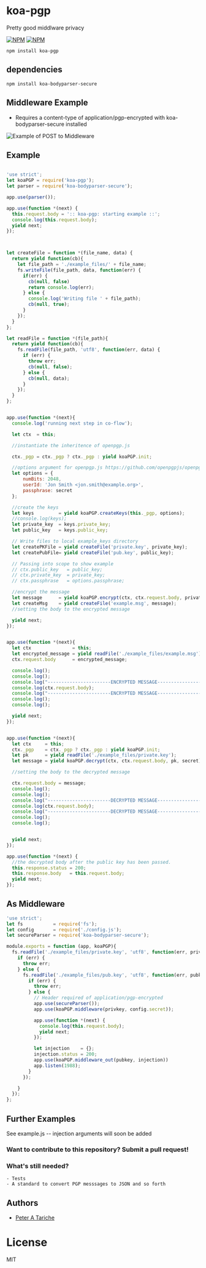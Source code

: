 # koa-pgp
  Pretty good middlware privacy

[![NPM](https://nodei.co/npm/koa-pgp.png?downloads=true&downloadRank=true&stars=true)](https://nodei.co/npm/koa-pgp/) [![NPM](https://nodei.co/npm-dl/koa-pgp.png?months=6&height=3)](https://nodei.co/npm/koa-pgp/)


    npm install koa-pgp

## dependencies

    npm install koa-bodyparser-secure

## Middleware Example
 - Requires a content-type of application/pgp-encrypted with koa-bodyparser-secure installed

 ![Example of POST to Middleware ](example_files/screenshot.png "example")


## Example
```js

'use strict';
let koaPGP = require('koa-pgp');
let parser = require('koa-bodyparser-secure');

app.use(parser());

app.use(function *(next) {
  this.request.body = ':: koa-pgp: starting example ::';
  console.log(this.request.body);
  yield next;
});



let createFile = function *(file_name, data) {
  return yield function(cb){
    let file_path = './example_files/' + file_name;
    fs.writeFile(file_path, data, function(err) {
      if(err) {
        cb(null, false)
        return console.log(err);
      } else {
        console.log('Writing file ' + file_path);
        cb(null, true);
      }
    });
  }
};

let readFile = function *(file_path){
  return yield function(cb){
    fs.readFile(file_path, 'utf8', function(err, data) {
      if (err) {
        throw err;
        cb(null, false);
      } else {
        cb(null, data);
      }
    });
  }
};


app.use(function *(next){
  console.log('running next step in co-flow');

  let ctx  = this;

  //instantiate the inheritence of openpgp.js

  ctx._pgp = ctx._pgp ? ctx._pgp : yield koaPGP.init;

  //options argument for openpgp.js https://github.com/openpgpjs/openpgpjs
  let options = {
      numBits: 2048,
      userId: 'Jon Smith <jon.smith@example.org>',
      passphrase: secret
  };

  //create the keys
  let keys         = yield koaPGP.createKeys(this._pgp, options);
  //console.log(keys);
  let private_key  = keys.private_key;
  let public_key   = keys.public_key;

  // Write files to local example_keys directory
  let createPKFile = yield createFile('private.key', private_key);
  let createPubFile= yield createFile('pub.key', public_key);

  // Passing into scope to show example
  // ctx.public_key   = public_key;
  // ctx.private_key  = private_key;
  // ctx.passphrase   = options.passphrase;

  //encrypt the message
  let message      = yield koaPGP.encrypt(ctx, ctx.request.body, private_key);
  let createMsg    = yield createFile('example.msg', message);
  //setting the body to the encrypted message

  yield next;
});


app.use(function *(next){
  let ctx               = this;
  let encrypted_message = yield readFile('./example_files/example.msg');
  ctx.request.body      = encrypted_message;

  console.log();
  console.log();
  console.log("-----------------------ENCRYPTED MESSAGE--------------------");
  console.log(ctx.request.body);
  console.log("-----------------------ENCRYPTED MESSAGE--------------------");
  console.log();
  console.log();

  yield next;
});


app.use(function *(next){
  let ctx     = this;
  ctx._pgp    = ctx._pgp ? ctx._pgp : yield koaPGP.init;
  let pk      = yield readFile('./example_files/private.key');
  let message = yield koaPGP.decrypt(ctx, ctx.request.body, pk, secret);

  //setting the body to the decrypted message

  ctx.request.body = message;
  console.log();
  console.log();
  console.log("-----------------------DECRYPTED MESSAGE--------------------");
  console.log(ctx.request.body);
  console.log("-----------------------DECRYPTED MESSAGE--------------------");
  console.log();
  console.log();


  yield next;
});

app.use(function *(next) {
  //the decrypted body after the public key has been passed.
  this.response.status = 200;
  this.response.body   = this.request.body;
  yield next;
});
```
## As Middleware
```js
'use strict';
let fs           = require('fs');
let config       = require('./config.js');
let secureParser = require('koa-bodyparser-secure');

module.exports = function (app, koaPGP){
  fs.readFile('./example_files/private.key', 'utf8', function(err, privkey) {
    if (err) {
      throw err;
    } else {
      fs.readFile('./example_files/pub.key', 'utf8', function(err, pubkey) {
        if (err) {
          throw err;
        } else {
          // Header required of application/pgp-encrypted
          app.use(secureParser());
          app.use(koaPGP.middleware(privkey, config.secret));

          app.use(function *(next) {
            console.log(this.request.body);
            yield next;
          });

          let injection    = {};
          injection.status = 200;
          app.use(koaPGP.middleware_out(pubkey, injection))
          app.listen(1988);
        }
      });

    }
  });
};
```

## Further Examples
   See example.js -- injection arguments will soon be added


### Want to contribute to this repository? Submit a pull request!

### What's still needed?

    - Tests
    - A standard to convert PGP messsages to JSON and so forth

## Authors

  - [Peter A Tariche](https://github.com/ptariche)

# License

  MIT
